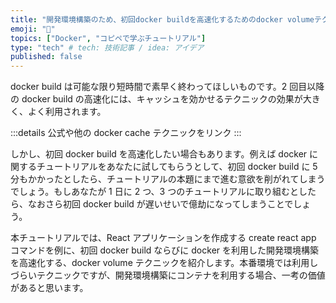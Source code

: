 ```yaml
---
title: "開発環境構築のため、初回docker buildを高速化するためのdocker volumeテクニック"
emoji: "🐷"
topics: ["Docker", "コピペで学ぶチュートリアル"]
type: "tech" # tech: 技術記事 / idea: アイデア
published: false
---
```


docker build は可能な限り短時間で素早く終わってほしいものです。2 回目以降の docker build の高速化には、キャッシュを効かせるテクニックの効果が大きく、よく利用されます。

:::details 公式や他の docker cache テクニックをリンク
:::

しかし、初回 docker build を高速化したい場合もあります。例えば docker に関するチュートリアルをあなたに試してもらうとして、初回 docker build に 5 分もかかったとしたら、チュートリアルの本題にまで進む意欲を削がれてしまうでしょう。もしあなたが 1 日に 2 つ、3 つのチュートリアルに取り組むとしたら、なおさら初回 docker build が遅いせいで億劫になってしまうことでしょう。

本チュートリアルでは、React アプリケーションを作成する create react app コマンドを例に、初回 docker build ならびに docker を利用した開発環境構築を高速化する、docker volume テクニックを紹介します。本番環境では利用しづらいテクニックですが、開発環境構築にコンテナを利用する場合、一考の価値があると思います。
